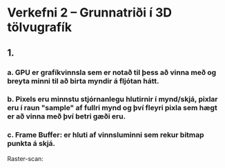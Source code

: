 # Verkefni 2 – Grunnatriði í 3D tölvugrafík
## 1. 
### a. GPU er grafíkvinnsla sem er notað til þess að vinna með og breyta minni til að birta myndir á fljótan hátt.
### b. Pixels eru minnstu stjórnanlegu hlutirnir í mynd/skjá, pixlar eru í raun "sample" af fullri mynd og því fleyri pixla sem hægt er að vinna með því betri gæði eru. 
### c. Frame Buffer: er hluti af vinnsluminni sem rekur bitmap punkta á skjá.
Raster-scan: 
